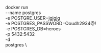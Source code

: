 docker run \
    --name postgres \
    -e POSTGRE_USER=jgjgjg \
    -e POSTGRES_PASSWORD=Ooudh2934@! \
    -e POSTGRES_DB=heroes \
    -p 5432:5432 \
    -d \
    postgres \